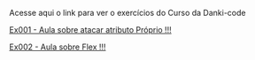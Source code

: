 Acesse aqui o link para ver o exercícios do Curso da Danki-code

<a href="https://kbrallll.github.io/html-css-danki/aulas-html/ex001/index.html">Ex001 - Aula sobre atacar atributo Próprio !!!</a>

<a href="https://kbrallll.github.io/html-css-danki/aulas-html/ex002/index.html">Ex002 - Aula sobre Flex !!!</a>


 
